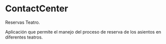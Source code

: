 # ContactCenter
Reservas Teatro.

Aplicación que permite el manejo del proceso de reserva de los asientos en diferentes teatros.



